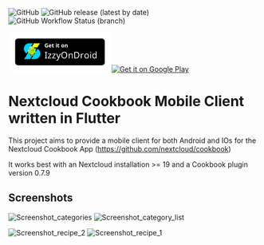 ![GitHub](https://img.shields.io/github/license/Teifun2/nextcloud-cookbook-flutter) ![GitHub release (latest by date)](https://img.shields.io/github/v/release/Teifun2/nextcloud-cookbook-flutter) ![GitHub Workflow Status (branch)](https://img.shields.io/github/workflow/status/Teifun2/nextcloud-cookbook-flutter/Build/master)

[<img src="assets/IzzyOnDroid.png" alt="IzyyDroid" height="80px" />](https://apt.izzysoft.de/fdroid/index/apk/com.nextcloud_cookbook_flutter)[<img src="https://play.google.com/intl/en_us/badges/static/images/badges/en_badge_web_generic.png" alt="Get it on Google Play" height="80px" />](https://play.google.com/store/apps/details?id=com.nextcloud_cookbook_flutter&hl=en&pcampaignid=pcampaignidMKT-Other-global-all-co-prtnr-py-PartBadge-Mar2515-1)


# Nextcloud Cookbook Mobile Client written in Flutter

This project aims to provide a mobile client for both Android and IOs for the Nextcloud Cookbook App (https://github.com/nextcloud/cookbook)

It works best with an Nextcloud installation >= 19 and a Cookbook plugin version 0.7.9

## Screenshots

<img src="https://user-images.githubusercontent.com/7461832/91664922-899d6400-eaf2-11ea-8120-3222bd5b5363.png" alt="Screenshot_categories" width="300px" />    <img src="https://user-images.githubusercontent.com/7461832/91664920-8904cd80-eaf2-11ea-9bb3-62e0b41f85c0.png" alt="Screenshot_category_list" width="300px" />

<img src="https://user-images.githubusercontent.com/7461832/91664923-8a35fa80-eaf2-11ea-9bfe-6ed8edc41b49.png" alt="Screenshot_recipe_2" width="300px" />    <img src="https://user-images.githubusercontent.com/7461832/91664918-873b0a00-eaf2-11ea-86a6-e30fde4c98a9.png" alt="Screenshot_recipe_1" width="300px" />

